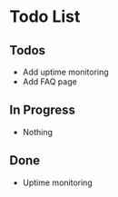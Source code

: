 # Todo List

## Todos

- Add uptime monitoring
- Add FAQ page

## In Progress

- Nothing

## Done

- Uptime monitoring
